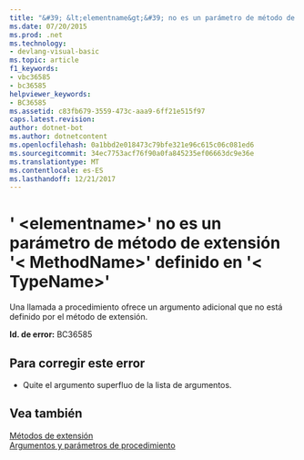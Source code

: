 ```yaml
---
title: "&#39; &lt;elementname&gt;&#39; no es un parámetro de método de extensión &#39;&lt; MethodName&gt;&#39; definido en &#39;&lt; TypeName&gt;&#39;"
ms.date: 07/20/2015
ms.prod: .net
ms.technology:
- devlang-visual-basic
ms.topic: article
f1_keywords:
- vbc36585
- bc36585
helpviewer_keywords:
- BC36585
ms.assetid: c83fb679-3559-473c-aaa9-6ff21e515f97
caps.latest.revision: 
author: dotnet-bot
ms.author: dotnetcontent
ms.openlocfilehash: 0a1bbd2e018473c79bfe321e96c615c06c081ed6
ms.sourcegitcommit: 34ec7753acf76f90a0fa845235ef06663dc9e36e
ms.translationtype: MT
ms.contentlocale: es-ES
ms.lasthandoff: 12/21/2017
---
```

# <a name="39ltelementnamegt39-is-not-a-parameter-of-extension-method-39ltmethodnamegt39-defined-in-39lttypenamegt39"></a>&#39; &lt;elementname&gt;&#39; no es un parámetro de método de extensión &#39;&lt; MethodName&gt;&#39; definido en &#39;&lt; TypeName&gt;&#39;
Una llamada a procedimiento ofrece un argumento adicional que no está definido por el método de extensión.  
  
 **Id. de error:** BC36585  
  
## <a name="to-correct-this-error"></a>Para corregir este error  
  
-   Quite el argumento superfluo de la lista de argumentos.  
  
## <a name="see-also"></a>Vea también  
 [Métodos de extensión](../../visual-basic/programming-guide/language-features/procedures/extension-methods.md)  
 [Argumentos y parámetros de procedimiento](../../visual-basic/programming-guide/language-features/procedures/procedure-parameters-and-arguments.md)  

